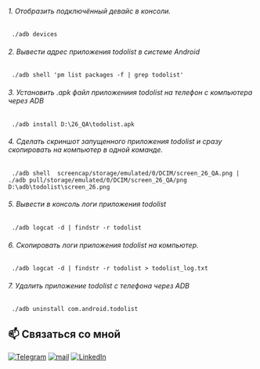 ###### 1. Отобразить подключённый девайс в консоли. 
     ./adb devices
######  2. Вывести адрес приложения todolist в системе Android
     ./adb shell 'pm list packages -f | grep todolist'
###### 3. Установить .apk файл приложениия todolist на телефон с компьютера через  ADB 
     ./adb install D:\26_QA\todolist.apk
 ###### 4. Сделать скриншот запущенного приложения todolist и сразу скопировать на компьютер в одной команде.
     ./adb shell  screencap/storage/emulated/0/DCIM/screen_26_QA.png | ./adb pull/storage/emulated/0/DCIM/screen_26_QA/png D:\adb\todolist\screen_26.png
 ###### 5. Вывести в консоль логи приложения todolist
     ./adb logcat -d | findstr -r todolist
 ###### 6. Скопировать логи приложения todolist на компьютер.
     ./adb logcat -d | findstr -r todolist > todolist_log.txt
 ###### 7. Удалить приложение todolist с телефона через ADB
     ./adb uninstall com.android.todolist






## 📫 Связаться со мной
[![Telegram](https://img.shields.io/static/v1?style=for-the-badge&logo=telegram&message=telegram&label=&color=4165a3&labelColor=000000)](https://t.me/petrshelkunov)
[![mail](https://img.shields.io/static/v1?style=for-the-badge&logo=gmail&message=mail&label=&color=e8203b&labelColor=000000)](mailto:petia.shelkunov@yandex.ru)
[![LinkedIn](https://img.shields.io/static/v1?style=for-the-badge&logo=linkedin&message=LinkedIn&label=&color=3947c4&labelColor=000000)](https://linkedin.com/in/petr-shhelkunov)
